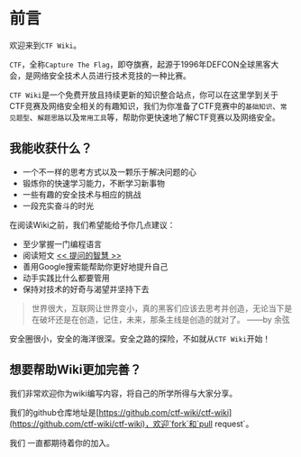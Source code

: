# 前言

欢迎来到`CTF Wiki`。

`CTF`，全称`Capture The Flag`，即夺旗赛，起源于1996年DEFCON全球黑客大会，是网络安全技术人员进行技术竞技的一种比赛。

`CTF Wiki`是一个免费开放且持续更新的知识整合站点，你可以在这里学到关于CTF竞赛及网络安全相关的有趣知识，我们为你准备了CTF竞赛中的`基础知识`、`常见题型`、`解题思路`以及`常用工具`等，帮助你更快速地了解CTF竞赛以及网络安全。

## 我能收获什么？

* 一个不一样的思考方式以及一颗乐于解决问题的心
* 锻炼你的快速学习能力，不断学习新事物
* 一些有趣的安全技术与相应的挑战
* 一段充实奋斗的时光

在阅读Wiki之前，我们希望能给予你几点建议：

* 至少掌握一门编程语言
* 阅读短文 [<< 提问的智慧 >>](http://www.jianshu.com/p/60dd8e9cd12f)
* 善用Google搜索能帮助你更好地提升自己
* 动手实践比什么都要管用
* 保持对技术的好奇与渴望并坚持下去

> 世界很大，互联网让世界变小，真的黑客们应该去思考并创造，无论当下是在破坏还是在创造，记住，未来，那条主线是创造的就对了。 ——by 余弦

安全圈很小，安全的海洋很深。安全之路的探险，不如就从`CTF Wiki`开始！

## 想要帮助Wiki更加完善？

我们非常欢迎你为wiki编写内容，将自己的所学所得与大家分享。

我们的github仓库地址是[https://github.com/ctf-wiki/ctf-wiki](https://github.com/ctf-wiki/ctf-wiki)，欢迎`fork`和`pull request`。

我们 一直都期待着你的加入。
